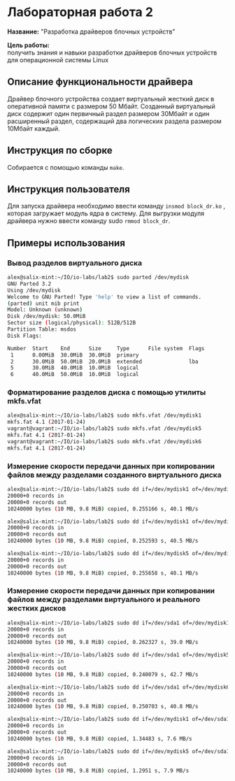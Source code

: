 # Лабораторная работа 2

**Название:** "Разработка драйверов блочных устройств"

**Цель работы:**   
получить знания и навыки разработки драйверов блочных устройств для операционной системы Linux

## Описание функциональности драйвера

Драйвер блочного устройства создает виртуальный жесткий диск в оперативной памяти с размером 50 Мбайт. Созданный виртуальный диск содержит один первичный раздел размером 30Мбайт и один расширенный раздел, содержащий два логических раздела размером 10Мбайт каждый.

## Инструкция по сборке

Собирается с помощью команды ```make```.

## Инструкция пользователя

Для запуска драйвера необходимо ввести команду ```insmod block_dr.ko``` , которая загружает модуль ядра в систему. Для выгрузки модуля драйвера нужно ввести команду sudo ```rmmod block_dr```.



## Примеры использования

### Вывод разделов виртуального диска

```bash
alex@salix-mint:~/IO/io-labs/lab2$ sudo parted /dev/mydisk
GNU Parted 3.2
Using /dev/mydisk
Welcome to GNU Parted! Type 'help' to view a list of commands.
(parted) unit mib print                                                   
Model: Unknown (unknown)
Disk /dev/mydisk: 50.0MiB
Sector size (logical/physical): 512B/512B
Partition Table: msdos
Disk Flags: 

Number  Start    End      Size     Type      File system  Flags
 1      0.00MiB  30.0MiB  30.0MiB  primary   
 2      30.0MiB  50.0MiB  20.0MiB  extended               lba
 5      30.0MiB  40.0MiB  10.0MiB  logical   
 6      40.0MiB  50.0MiB  10.0MiB  logical   
```

### Форматирование разделов диска с помощью утилиты mkfs.vfat

```bash
alex@salix-mint:~/IO/io-labs/lab2$ sudo mkfs.vfat /dev/mydisk1
mkfs.fat 4.1 (2017-01-24)
vagrant@vagrant:~/IO/io-labs/lab2$ sudo mkfs.vfat /dev/mydisk5
mkfs.fat 4.1 (2017-01-24)
vagrant@vagrant:~/IO/io-labs/lab2$ sudo mkfs.vfat /dev/mydisk6
mkfs.fat 4.1 (2017-01-24)
```

### Измерение скорости передачи данных при копировании файлов между разделами созданного виртуального диска

```bash
alex@salix-mint:~/IO/io-labs/lab2$ sudo dd if=/dev/mydisk1 of=/dev/mydisk5 bs=512 count=20000 oflag=direct
20000+0 records in
20000+0 records out
10240000 bytes (10 MB, 9.8 MiB) copied, 0.255166 s, 40.1 MB/s

alex@salix-mint:~/IO/io-labs/lab2$ sudo dd if=/dev/mydisk1 of=/dev/mydisk6 bs=512 count=20000 oflag=direct
20000+0 records in
20000+0 records out
10240000 bytes (10 MB, 9.8 MiB) copied, 0.252593 s, 40.5 MB/s 

alex@salix-mint:~/IO/io-labs/lab2$ sudo dd if=/dev/mydisk5 of=/dev/mydisk6 bs=512 count=20000 oflag=direct
20000+0 records in
20000+0 records out
10240000 bytes (10 MB, 9.8 MiB) copied, 0.255658 s, 40.1 MB/s
```

### Измерение скорости передачи данных при копировании файлов между разделами виртуального и реального жестких дисков

```bash
alex@salix-mint:~/IO/io-labs/lab2$ sudo dd if=/dev/sda1 of=/dev/mydisk1 bs=512 count=20000 oflag=direct
20000+0 records in
20000+0 records out
10240000 bytes (10 MB, 9.8 MiB) copied, 0.262327 s, 39.0 MB/s

alex@salix-mint:~/IO/io-labs/lab2$ sudo dd if=/dev/sda1 of=/dev/mydisk5 bs=512 count=20000 oflag=direct
20000+0 records in
20000+0 records out
10240000 bytes (10 MB, 9.8 MiB) copied, 0.240079 s, 42.7 MB/s

alex@salix-mint:~/IO/io-labs/lab2$ sudo dd if=/dev/sda1 of=/dev/mydisk6 bs=512 count=20000 oflag=direct
20000+0 records in
20000+0 records out
10240000 bytes (10 MB, 9.8 MiB) copied, 0.250703 s, 40.8 MB/s

alex@salix-mint:~/IO/io-labs/lab2$ sudo dd if=/dev/mydisk1 of=/dev/sda1 bs=512 count=20000 oflag=direct
20000+0 records in
20000+0 records out
10240000 bytes (10 MB, 9.8 MiB) copied, 1.34483 s, 7.6 MB/s

alex@salix-mint:~/IO/io-labs/lab2$ sudo dd if=/dev/mydisk5 of=/dev/sda1 bs=512 count=20000 oflag=direct
20000+0 records in
20000+0 records out
10240000 bytes (10 MB, 9.8 MiB) copied, 1.2951 s, 7.9 MB/s
```